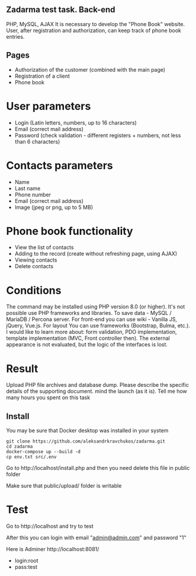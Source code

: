 ## Zadarma test task. Back-end

PHP, MySQL, AJAX
It is necessary to develop the "Phone Book" website. 
User, after registration and authorization,
 can keep track of phone book entries.

## Pages
- Authorization of the customer (combined with the main page)
- Registration of a client
- Phone book
# User parameters
- Login (Latin letters, numbers, up to 16 characters)
- Email (correct mail address)
- Password (check validation - different registers + numbers, not less than 6 characters)

# Contacts parameters
- Name
- Last name
- Phone number
- Email (correct mail address)
- Image (jpeg or png, up to 5 MB)
# Phone book functionality
- View the list of contacts
- Adding to the record (create without refreshing page, using AJAX)
- Viewing contacts
- Delete contacts
# Conditions
The command may be installed using PHP version 8.0 (or higher). It's not possible
use PHP frameworks and libraries. To save data - MySQL / MariaDB /
Percona server. For front-end you can use wiki - Vanilla JS, jQuery, Vue.js. For layout
You can use frameworks (Bootstrap, Bulma, etc.).
I would like to learn more about: form validation, PDO implementation, template implementation (MVC, Front
controller then). The external appearance is not evaluated, but the logic of the interfaces is lost.
# Result
Upload PHP file archives and database dump. Please describe the specific details of the supporting document.
mind the launch (as it is). Tell me how many hours you spent on this task

## Install 


You may be sure that Docker desktop was installed in your system
    
    git clone https://github.com/aleksandrkravchukos/zadarma.git
    cd zadarma
    docker-compose up --build -d
    cp env.txt src/.env

Go to http://localhost/install.php and then you need delete this file in public folder

Make sure that public/upload/ folder is writable

# Test

Go to http://localhost and try to test

After this you can login with email "admin@admin.com" and password "1"

Here is Adminer http://localhost:8081/
- login:root
- pass:test


